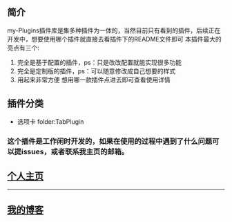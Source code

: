 ## 简介

my-Plugins插件库是集多种插件为一体的，当然目前只有看到的插件，后续正在开发中，想要使用哪个插件就直接去看插件下的README文件即可
本插件最大的亮点有三个:
1. 完全是基于配置的插件，ps：只是改改配置就能实现很多功能
2. 完全是定制版的插件，ps：可以随意修改成自己想要的样式
3. 用起来非常方便
想用哪一款插件点进去即可查看使用详情

## 插件分类
* 选项卡 folder:TabPlugin

### 这个插件是工作闲时开发的，如果在使用的过程中遇到了什么问题可以提issues，或者联系我主页的邮箱。
 
## [个人主页](https://yufy1314.github.io/)
---------
## [我的博客](https://www.jianshu.com/u/72f239ec5d03)
